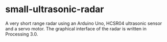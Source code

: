 # small-ultrasonic-radar
A very short range radar using an Arduino Uno, HCSR04 ultrasonic sensor and a servo motor. The graphical interface of the radar is written in Processing 3.0.
